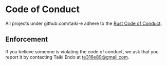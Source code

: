 # Code of Conduct

All projects under github.com/taiki-e adhere to the [Rust Code of Conduct].

## Enforcement

If you believe someone is violating the code of conduct, we ask that you report it by contacting Taiki Endo at <te316e89@gmail.com>.

[Rust Code of Conduct]: https://www.rust-lang.org/policies/code-of-conduct
